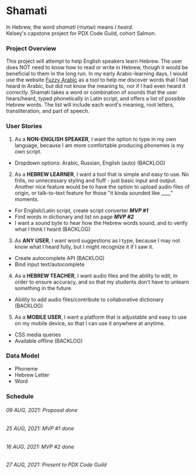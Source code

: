 # Shamati
In Hebrew, the word *shamati* (שמעתי) means *I heard*.  
Kelsey's capstone project for PDX Code Guild, cohort Salmon.

### Project Overview
This project will attempt to help English speakers learn Hebrew. The user does NOT need to know how to read or write in Hebrew, though it would be beneficial to them in the long run. In my early Arabic-learning days, I would use the website [Fuzzy Arabic](http://fuzzyarabic.herokuapp.com/) as a tool to help me discover words that I had heard in Arabic, but did not know the meaning to, nor if I had even heard it correctly. Shamati takes a word or combination of sounds that the user hears/heard, typed phonetically in Latin script, and offers a list of possible Hebrew words. The list will include each word's meaning, root letters, transliteration, and part of speech.

### User Stories
1. As a **NON-ENGLISH SPEAKER**, I want the option to type in my own language, because I am more comfortable producing phonemes is my own script. 
* Dropdown options: Arabic, Russian, English (auto) (BACKLOG)
2. As a **HEBREW LEARNER**, I want a tool that is simple and easy to use. No frills, no unnecessary styling and fluff - just basic input and output. Another nice feature would be to have the option to upload audio files of origin, or talk-to-text feature for those "it kinda sounded like ____" moments.
* For English/Latin script, create script converter ***MVP #1***
* Find words in dictionary and list on page ***MVP #2***
* I want a sound byte to hear how the Hebrew words sound, and to verify what I think I heard (BACKLOG)
3. As **ANY USER**, I want word suggestions as I type, because I may not know what I heard fully, but I might recognize it if I saw it.
* Create autocomplete API (BACKLOG)
* Bind input text/autocomplete
4. As a **HEBREW TEACHER**, I want audio files and the ability to edit, in order to ensure accuracy, and so that my students don't have to unlearn something in the future. 
* Ability to add audio files/contribute to collaborative dictionary (BACKLOG)
5. As a **MOBILE USER**, I want a platform that is adjustable and easy to use on my mobile device, so that I can use it anywhere at anytime.
* CSS media queries
* Available offline (BACKLOG)

### Data Model
* Phoneme
* Hebrew Letter 
* Word

### Schedule 
###### 09 AUG, 2021: Proposal done
###### 25 AUG, 2021: MVP #1 done 
###### 16 AUG, 2021: MVP #2 done
###### 27 AUG, 2021: Present to PDX Code Guild
